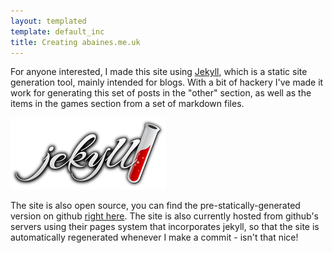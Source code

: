 ```yaml
---
layout: templated
template: default_inc
title: Creating abaines.me.uk
---
```


For anyone interested, I made this site using [Jekyll](http://jekyllrb.com/),
which is a static site generation tool, mainly intended for blogs. With a bit of
hackery I've made it work for generating this set of posts in the "other" section,
as well as the items in the games section from a set of markdown files.

![Jekyll Logo](/img/jekyll.png)

The site is also open source, you can find the pre-statically-generated version
on github [right here](https://github.com/baines/baines.github.com). The site is
also currently hosted from github's servers using their pages system that
incorporates jekyll, so that the site is automatically regenerated whenever
I make a commit - isn't that nice!

